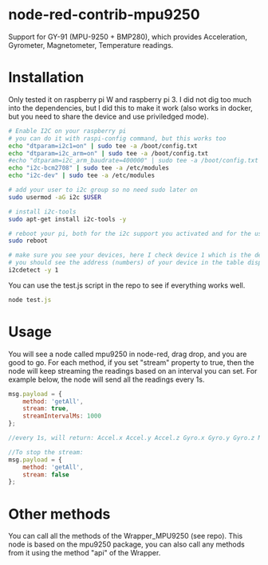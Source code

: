 # node-red-contrib-mpu9250
Support for GY-91 (MPU-9250 + BMP280), which provides Acceleration, Gyrometer, Magnetometer, Temperature readings.

# Installation
Only tested it on raspberry pi W and raspberry pi 3.
I did not dig too much into the dependencies, but I did this to make it work (also works in docker, but you need to share the device and use priviledged mode).

```bash
# Enable I2C on your raspberry pi
# you can do it with raspi-config command, but this works too
echo "dtparam=i2c1=on" | sudo tee -a /boot/config.txt
echo "dtparam=i2c_arm=on" | sudo tee -a /boot/config.txt
#echo "dtparam=i2c_arm_baudrate=400000" | sudo tee -a /boot/config.txt
echo "i2c-bcm2708" | sudo tee -a /etc/modules
echo "i2c-dev" | sudo tee -a /etc/modules

# add your user to i2c group so no need sudo later on
sudo usermod -aG i2c $USER

# install i2c-tools
sudo apt-get install i2c-tools -y

# reboot your pi, both for the i2c support you activated and for the user access you changed
sudo reboot

# make sure you see your devices, here I check device 1 which is the default
# you should see the address (numbers) of your device in the table displayed
i2cdetect -y 1
```

You can use the test.js script in the repo to see if everything works well.
```js
node test.js
```

# Usage
You will see a node called mpu9250 in node-red, drag drop, and you are good to go.
For each method, if you set "stream" property to true, then the node will keep streaming the readings based on an interval you can set. For example below, the node will send all the readings every 1s.

```js
msg.payload = {
    method: 'getAll',
    stream: true,
    streamIntervalMs: 1000
};

//every 1s, will return: Accel.x Accel.y Accel.z Gyro.x Gyro.y Gyro.z Mag.x Mag.y Mag.z Compass.heading Compass.direction Temperature

//To stop the stream:
msg.payload = {
    method: 'getAll',
    stream: false
};
```

# Other methods
You can call all the methods of the Wrapper_MPU9250 (see repo). This node is based on the mpu9250 package, you can also call any methods from it using the method "api" of the Wrapper.

